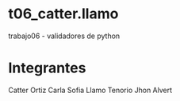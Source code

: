 # t06_catter.llamo
trabajo06 - validadores de python

# Integrantes

Catter Ortiz Carla Sofia
Llamo Tenorio Jhon Alvert
